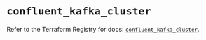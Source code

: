 # `confluent_kafka_cluster`

Refer to the Terraform Registry for docs: [`confluent_kafka_cluster`](https://registry.terraform.io/providers/confluentinc/confluent/2.10.0/docs/resources/kafka_cluster).

